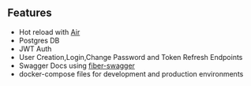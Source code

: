 ## Features

- Hot reload with [Air](https://github.com/cosmtrek/air)
- Postgres DB
- JWT Auth
- User Creation,Login,Change Password and Token Refresh Endpoints
- Swagger Docs using [fiber-swagger](https://github.com/arsmn/fiber-swagger)
- docker-compose files for development and production environments


